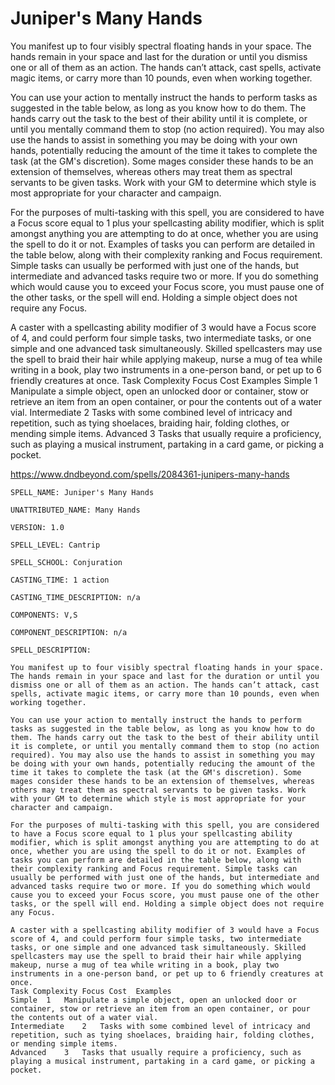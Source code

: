 # Juniper's Many Hands


You manifest up to four visibly spectral floating hands in your space. The hands remain in your space and last for the duration or until you dismiss one or all of them as an action. The hands can’t attack, cast spells, activate magic items, or carry more than 10 pounds, even when working together. 

You can use your action to mentally instruct the hands to perform tasks as suggested in the table below, as long as you know how to do them. The hands carry out the task to the best of their ability until it is complete, or until you mentally command them to stop (no action required). You may also use the hands to assist in something you may be doing with your own hands, potentially reducing the amount of the time it takes to complete the task (at the GM's discretion). Some mages consider these hands to be an extension of themselves, whereas others may treat them as spectral servants to be given tasks. Work with your GM to determine which style is most appropriate for your character and campaign.

For the purposes of multi-tasking with this spell, you are considered to have a Focus score equal to 1 plus your spellcasting ability modifier, which is split amongst anything you are attempting to do at once, whether you are using the spell to do it or not. Examples of tasks you can perform are detailed in the table below, along with their complexity ranking and Focus requirement. Simple tasks can usually be performed with just one of the hands, but intermediate and advanced tasks require two or more. If you do something which would cause you to exceed your Focus score, you must pause one of the other tasks, or the spell will end. Holding a simple object does not require any Focus.

A caster with a spellcasting ability modifier of 3 would have a Focus score of 4, and could perform four simple tasks, two intermediate tasks, or one simple and one advanced task simultaneously. Skilled spellcasters may use the spell to braid their hair while applying makeup, nurse a mug of tea while writing in a book, play two instruments in a one-person band, or pet up to 6 friendly creatures at once.
Task Complexity	Focus Cost	Examples
Simple	1	Manipulate a simple object, open an unlocked door or container, stow or retrieve an item from an open container, or pour the contents out of a water vial.
Intermediate	2	Tasks with some combined level of intricacy and repetition, such as tying shoelaces, braiding hair, folding clothes, or mending simple items.
Advanced	3	Tasks that usually require a proficiency, such as playing a musical instrument, partaking in a card game, or picking a pocket.

https://www.dndbeyond.com/spells/2084361-junipers-many-hands

```
SPELL_NAME: Juniper's Many Hands

UNATTRIBUTED_NAME: Many Hands

VERSION: 1.0

SPELL_LEVEL: Cantrip

SPELL_SCHOOL: Conjuration

CASTING_TIME: 1 action

CASTING_TIME_DESCRIPTION: n/a

COMPONENTS: V,S

COMPONENT_DESCRIPTION: n/a

SPELL_DESCRIPTION:

You manifest up to four visibly spectral floating hands in your space. The hands remain in your space and last for the duration or until you dismiss one or all of them as an action. The hands can’t attack, cast spells, activate magic items, or carry more than 10 pounds, even when working together. 

You can use your action to mentally instruct the hands to perform tasks as suggested in the table below, as long as you know how to do them. The hands carry out the task to the best of their ability until it is complete, or until you mentally command them to stop (no action required). You may also use the hands to assist in something you may be doing with your own hands, potentially reducing the amount of the time it takes to complete the task (at the GM's discretion). Some mages consider these hands to be an extension of themselves, whereas others may treat them as spectral servants to be given tasks. Work with your GM to determine which style is most appropriate for your character and campaign.

For the purposes of multi-tasking with this spell, you are considered to have a Focus score equal to 1 plus your spellcasting ability modifier, which is split amongst anything you are attempting to do at once, whether you are using the spell to do it or not. Examples of tasks you can perform are detailed in the table below, along with their complexity ranking and Focus requirement. Simple tasks can usually be performed with just one of the hands, but intermediate and advanced tasks require two or more. If you do something which would cause you to exceed your Focus score, you must pause one of the other tasks, or the spell will end. Holding a simple object does not require any Focus.

A caster with a spellcasting ability modifier of 3 would have a Focus score of 4, and could perform four simple tasks, two intermediate tasks, or one simple and one advanced task simultaneously. Skilled spellcasters may use the spell to braid their hair while applying makeup, nurse a mug of tea while writing in a book, play two instruments in a one-person band, or pet up to 6 friendly creatures at once.
Task Complexity	Focus Cost	Examples
Simple	1	Manipulate a simple object, open an unlocked door or container, stow or retrieve an item from an open container, or pour the contents out of a water vial.
Intermediate	2	Tasks with some combined level of intricacy and repetition, such as tying shoelaces, braiding hair, folding clothes, or mending simple items.
Advanced	3	Tasks that usually require a proficiency, such as playing a musical instrument, partaking in a card game, or picking a pocket.
```
